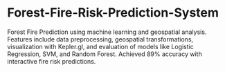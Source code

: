 # Forest-Fire-Risk-Prediction-System
Forest Fire Prediction using machine learning and geospatial analysis. Features include data preprocessing, geospatial transformations, visualization with Kepler.gl, and evaluation of models like Logistic Regression, SVM, and Random Forest. Achieved 89% accuracy with interactive fire risk predictions.
